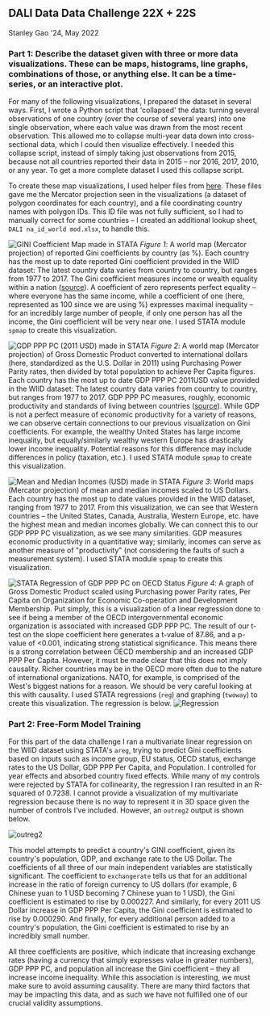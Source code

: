 
## DALI Data Data Challenge 22X + 22S
Stanley Gao '24, May 2022

### Part 1: Describe the dataset given with three or more data visualizations. These can be maps, histograms, line graphs, combinations of those, or anything else. It can be a time-series, or an interactive plot.

For many of the following visualizations, I prepared the dataset in several ways.
First, I wrote a Python script that 'collapsed' the data: turning several observations of one country (over the course of several years) into one single observation, where each value was drawn from the most recent observation. This allowed me to collapse multi-year data down into cross-sectional data, which I could then visualize effectively. I needed this collapse script, instead of simply taking just observations from 2015, because not all countries reported their data in 2015 – nor 2016, 2017, 2010, or any year. To get a more complete dataset I used this collapse script.

To create these map visualizations, I used helper files from [here](https://www.stathelp.se/en/spmap_world_en.html). These files gave me the Mercator projection seen in the visualizations (a dataset of polygon coordinates for each country), and a file coordinating country names with polygon IDs. This ID file was not fully sufficient, so I had to manually correct for some countries – I created an additional lookup sheet, `DALI na_id_world mod.xlsx`, to handle this.


![GINI Coefficient Map made in STATA](https://i.imgur.com/CagRm3Q.png) 
*Figure 1*: A world map (Mercator projection) of reported Gini coefficients by country (as %). Each country has the most up to date reported Gini coefficient provided in the WIID dataset: The latest country data varies from country to country, but ranges from 1977 to 2017. The Gini coefficient measures income or wealth equality within a nation ([source](https://en.wikipedia.org/wiki/Gini_coefficient)). A coefficient of zero represents perfect equality – where everyone has the same income, while a coefficient of one (here, represented as 100 since we are using %) expresses maximal inequality – for an incredibly large number of people, if only one person has all the income, the Gini coefficient will be very near one. I used STATA module `spmap` to create this visualization.


![GDP PPP PC (2011 USD) made in STATA](https://i.imgur.com/dG5mZ42.png)
*Figure 2*: A world map (Mercator projection) of Gross Domestic Product converted to international dollars (here, standardized as the U.S. Dollar in 2011) using Purchasing Power Parity rates, then divided by total population to achieve Per Capita figures. Each country has the most up to date GDP PPP PC 2011USD value provided in the WIID dataset: The latest country data varies from country to country, but ranges from 1977 to 2017. GDP PPP PC measures, roughly, economic productivity and standards of living between countries ([source](https://www.investopedia.com/updates/purchasing-power-parity-ppp/)). While GDP is not a perfect measure of economic productivity for a variety of reasons, we can observe certain connections to our previous visualization on Gini coefficients. For example, the wealthy United States has large income inequality, but equally/similarly wealthy western Europe has drastically lower income inequality. Potential reasons for this difference may include differences in policy (taxation, etc.). I used STATA module `spmap` to create this visualization.


![Mean and Median Incomes (USD) made in STATA](https://i.imgur.com/ORJ7hZt.png)
*Figure 3*: World maps (Mercator projection) of mean and median incomes scaled to US Dollars. Each country has the most up to date values provided in the WIID dataset, ranging from 1977 to 2017. From this visualization, we can see that Western countries – the United States, Canada, Australia, Western Europe, etc. have the highest mean and median incomes globally. We can connect this to our GDP PPP PC visualization, as we see many similarities. GDP measures economic productivity in a quantitative way; similarly, incomes can serve as another measure of "productivity" (not considering the faults of such a measurement system). I used STATA module `spmap` to create this visualization.

![STATA Regression of GDP PPP PC on OECD Status](https://i.imgur.com/6ZITaiu.png)
*Figure 4*: A graph of Gross Domestic Product scaled using Purchasing power Parity rates, Per Capita on Organization for Economic Co-operation and Development Membership. Put simply, this is a visualization of a linear regression done to see if being a member of the OECD intergovernmental economic organization is associated with increased GDP PPP PC. The result of our t-test on the slope coefficient here generates a t-value of 87.86, and a p-value of <0.001, indicating strong statistical significance. This means there is a strong correlation between OECD membership and an increased GDP PPP Per Capita. However, it must be made clear that this does not imply causality. Richer countries may be in the OECD more often due to the nature of international organizations. NATO, for example, is comprised of the West's biggest nations for a reason. We should be very careful looking at this with causality. I used STATA regressions (`reg`) and graphing (`twoway`) to create this visualization.
The regression is below.
![Regression](https://i.imgur.com/GBfucf9.png)


### Part 2: Free-Form Model Training

For this part of the data challenge I ran a multivariate linear regression on the WIID dataset using STATA's `areg`, trying to predict Gini coefficients based on inputs such as income group, EU status, OECD status, exchange rates to the US Dollar, GDP PPP Per Capita, and Population. I controlled for year effects and absorbed country fixed effects. While many of my controls were rejected by STATA for collinearity, the regression I ran resulted in an R-squared of 0.7238. I cannot provide a visualization of my multivariate regression because there is no way to represent it in 3D space given the number of controls I've included. However, an `outreg2` output is shown below.

![outreg2](https://i.imgur.com/MOoWqRB.png)

This model attempts to predict a country's GINI coefficient, given its country's population, GDP, and exchange rate to the US Dollar. The coefficients of all three of our main independent variables are statistically significant. The coefficient to `exchangerate` tells us that for an additional increase in the ratio of foreign currency to US dollars (for example, 6 Chinese yuan to 1 USD becoming 7 Chinese yuan to 1 USD), the Gini coefficient is estimated to rise by 0.000227. And similarly, for every 2011 US Dollar increase in GDP PPP Per Capita, the Gini coefficient is estimated to rise by 0.000290. And finally, for every additional person added to a country's population, the Gini coefficient is estimated to rise by an incredibly small number.

All three coefficients are positive, which indicate that increasing exchange rates (having a currency that simply expresses value in greater numbers), GDP PPP PC, and population all increase the Gini coefficient – they all increase income inequality. While this association is interesting, we must make sure to avoid assuming causality. There are many third factors that may be impacting this data, and as such we have not fulfilled one of our crucial validity assumptions.
